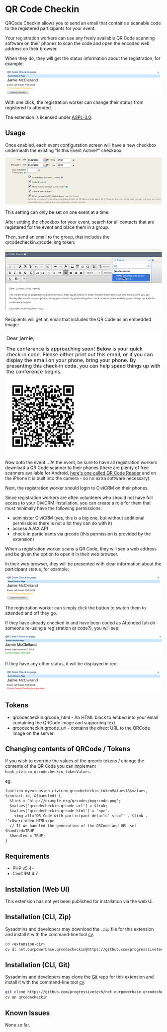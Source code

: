 # QR Code Checkin

QRCode Checkin allows you to send an email that contains a scanable code to the registered participants for your event.

Your registration workers can use any freely available QR Code scanning software on their phones to scan the code and open the encoded web address on their browser.

When they do, they will get the status information about the registration, for example:


![Registered attendee with button to update status](/images/qrcode-checkin-registered.png)

With one click, the registration worker can change their status from registered to attended.

The extension is licensed under [AGPL-3.0](LICENSE.txt).

## Usage

Once enabled, each event configuration screen will have a new checkbox underneath the existing "Is this Event Active?" checkbox:

![Checkbox to enable QR Code checkin for this event](/images/qrcode-event-configuration.png)

This setting can only be set on one event at a time.

After setting the checkbox for your event, search for all contacts that are registered for the event and place them in a group.

Then, send an email to the group, that includes the qrcodecheckin.qrcode_img token:

![Same email that include QR Code checkin token](/images/qrcode-compose-email.png)

Recipients will get an email that includes the QR Code as an embedded image:

![User's view of the QR Code in their email](/images/qrcode-view-email.png)

Now onto the event... At the event, be sure to have all registration workers download a QR Code scanner to their phones (there are plenty of free scanners available for Android, [here's one called QR Code Reader](https://play.google.com/store/apps/details?id=me.scan.android.client&hl=en) and on the iPhone it is built into the camera - so no extra software necessary).

Next, the registration worker should login to CiviCRM on their phones.

Since registration workers are often volunteers who should not have full access to your CiviCRM installation, you can create a role for them that must minimally have the following permissions:

 * administer CiviCRM (yes, this is a big one, but without additional permissions there is not a lot they can do with it)
 * access AJAX API
 * check-in participants via qrcode (this permission is provided by the extension)

When a registration worker scans a QR Code, they will see a web address and be given the option to open it in their web browser.

In their web browser, they will be presented with clear information about the participant status, for example:

![Registrant status with button to updat](/images/qrcode-checkin-registered.png)

The registration worker can simply click the button to switch them to attended and off they go.

If they have already checked in and have been coded as Attended (uh oh - someone re-using a registration qr code?), you will see:

![Registrant status with button to updat](/images/qrcode-checkin-attended.png)

If they have any other status, it will be displayed in red:

![Registrant status with button to updat](/images/qrcode-checkin-pending.png)

## Tokens

* qrcodecheckin.qrcode_html - An HTML block to embed into your email containing the QRCode image and supporting text.
* qrcodecheckin.qrcode_url - contains the direct URL to the QRCode image on the server.

## Changing contents of QRCode / Tokens

If you wish to override the values of the qrcode tokens / change the contents of the QR Code you can implement 
`hook_civicrm_qrcodecheckin_tokenValues`:

eg.
```
function myextension_civicrm_qrcodecheckin_tokenValues(&$values, $contact_id, &$handled) {
  $link = 'http://example.org/qrcodes/myqrcode.png';
  $values['qrcodecheckin.qrcode_url'] = $link;
  $values['qrcodecheckin.qrcode_html'] = '<p>'. 
    <img alt="QR Code with participant details" src="' . $link . '">Overridden HTML</p>
  // If we handled the generation of the QRCode and URL set $handled=TRUE
  $handled = TRUE;
}
```


## Requirements

* PHP v5.4+
* CiviCRM 4.7 

## Installation (Web UI)

This extension has not yet been published for installation via the web UI.

## Installation (CLI, Zip)

Sysadmins and developers may download the `.zip` file for this extension and
install it with the command-line tool [cv](https://github.com/civicrm/cv).

```bash
cd <extension-dir>
cv dl net.ourpowerbase.qrcodecheckin@https://github.com/progresssivetech/net.ourpowerbase.qrcodecheckin/archive/master.zip
```

## Installation (CLI, Git)

Sysadmins and developers may clone the [Git](https://en.wikipedia.org/wiki/Git) repo for this extension and
install it with the command-line tool [cv](https://github.com/civicrm/cv).

```bash
git clone https://github.com/progressivetech/net.ourpowerbase.qrcodecheckin.git
cv en qrcodecheckin
```

## Known Issues

None so far.

